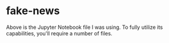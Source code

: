 # fake-news
Above is the Jupyter Notebook file I was using. To fully utilize its capabilities, you'll require a number of files.
